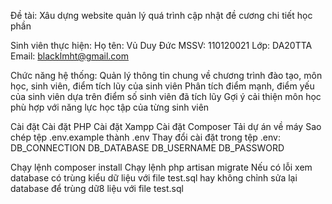 Đề tài: Xâu dựng website quản lý quá trình cập nhật đề cương chi tiết học phần

Sinh viên thực hiện:
Họ tên: Vủ Duy Đức
MSSV: 110120021
Lớp: DA20TTA
Email: blacklmht@gmail.com

Chức năng hệ thống:
Quản lý thông tin chung về chương trình đào tạo, môn học, sinh viên, điểm tích lũy của sinh viên
Phân tích điểm mạnh, điểm yếu của sinh viên dựa trên điểm số sinh viên đã tích lũy
Gợi ý cải thiện môn học phù hợp với năng lực học tập của từng sinh viên

Cài đặt
Cài đặt PHP 
Cài đặt Xampp
Cài đặt Composer
Tải dự án về máy
Sao chép tệp .env.example thành .env
Thay đổi cài đặt trong tệp .env:
DB_CONNECTION
DB_DATABASE
DB_USERNAME
DB_PASSWORD

Chạy lệnh composer install
Chạy lệnh php artisan migrate
Nếu có lỗi xem database có trùng kiểu dữ liệu với file test.sql hay không chỉnh sửa lại database để trùng dữ8 liệu với file test.sql


